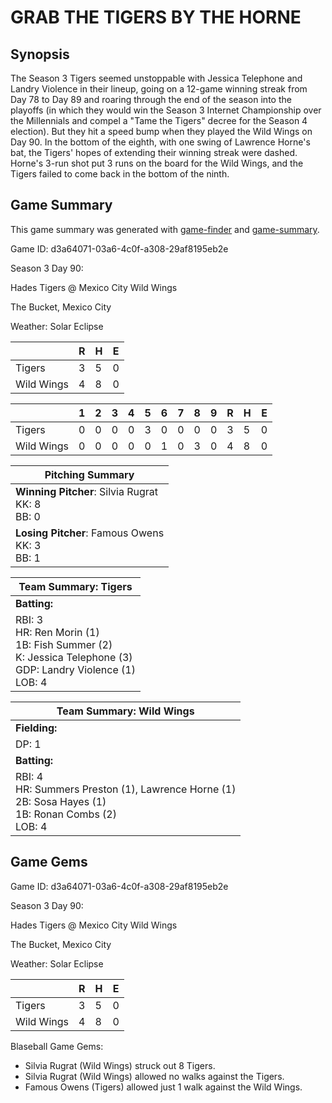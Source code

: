 # GRAB THE TIGERS BY THE HORNE

## Synopsis

The Season 3 Tigers seemed unstoppable with Jessica Telephone and Landry Violence in their lineup, going on a
12-game winning streak from Day 78 to Day 89 and roaring through the end of the season into the playoffs (in which
they would win the Season 3 Internet Championship over the Millennials and compel a "Tame the Tigers" decree for
the Season 4 election). But they hit a speed bump when they played the Wild Wings on Day 90. In the bottom of the
eighth, with one swing of Lawrence Horne's bat, the Tigers' hopes of extending their winning streak were dashed.
Horne's 3-run shot put 3 runs on the board for the Wild Wings, and the Tigers failed to come back in the bottom of
the ninth. 

## Game Summary

This game summary was generated with
[game-finder](https://github.com/ch4zm/blaseball-game-finder) and
[game-summary](https://github.com/ch4zm/blaseball-game-summary).

Game ID: d3a64071-03a6-4c0f-a308-29af8195eb2e

Season 3 Day 90:

Hades Tigers @ Mexico City Wild Wings

The Bucket, Mexico City

Weather: Solar Eclipse



|  | R | H | E |
| --- | --- | --- | --- |
| Tigers |   3 |   5 |   0 | 
| Wild Wings |   4 |   8 |   0 | 


|  |   1 |   2 |   3 |   4 |   5 |   6 |   7 |   8 |   9 |  R | H | E |
| --- | --- | --- | --- | --- | --- | --- | --- | --- | --- | --- | --- | --- |
| Tigers |   0 |   0 |   0 |   0 |   3 |   0 |   0 |   0 |   0 |   3 |   5 |   0 | 
| Wild Wings |   0 |   0 |   0 |   0 |   0 |   1 |   0 |   3 |   0 |   4 |   8 |   0 | 


| Pitching Summary |
| --- |
| **Winning Pitcher**: Silvia Rugrat<br />KK: 8<br />BB: 0 |
| **Losing Pitcher**: Famous Owens<br />KK: 3<br />BB: 1 |


| Team Summary: Tigers |
| --- |
| **Batting:** |
| RBI: 3 <br />HR: Ren Morin (1) <br />1B: Fish Summer (2) <br />K: Jessica Telephone (3) <br />GDP: Landry Violence (1) <br />LOB: 4 |


| Team Summary: Wild Wings |
| --- |
| **Fielding:** |
| DP: 1 |
| **Batting:** |
| RBI: 4 <br />HR: Summers Preston (1), Lawrence Horne (1) <br />2B: Sosa Hayes (1) <br />1B: Ronan Combs (2) <br />LOB: 4 |


## Game Gems


Game ID: d3a64071-03a6-4c0f-a308-29af8195eb2e

Season 3 Day 90:

Hades Tigers @ Mexico City Wild Wings

The Bucket, Mexico City

Weather: Solar Eclipse


|  | R | H | E |
| --- | --- | --- | --- |
| Tigers |   3 |   5 |   0 | 
| Wild Wings |   4 |   8 |   0 | 


Blaseball Game Gems:

* Silvia Rugrat (Wild Wings) struck out 8 Tigers.
* Silvia Rugrat (Wild Wings) allowed no walks against the Tigers.
* Famous Owens (Tigers) allowed just 1 walk against the Wild Wings.

